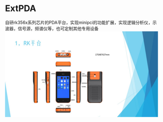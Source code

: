 # ExtPDA
自研rk356x系列芯片的PDA平台，实现minipci的功能扩展，实现逻辑分析仪，示波器，信号源，频谱仪等，也可定制其他专用设备
![Image text](https://github.com/zhangminzhouli2012/ExtPDA/blob/main/%E5%B9%BB%E7%81%AF%E7%89%875.JPG)
